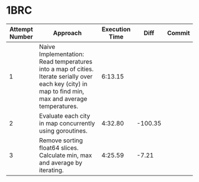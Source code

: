 # 1BRC

| Attempt Number | Approach | Execution Time | Diff | Commit |
|-----------------|---|---|---|--|
|1| Naive Implementation: Read temperatures into a map of cities. Iterate serially over each key (city) in map to find min, max and average temperatures.| 6:13.15 | || 
|2| Evaluate each city in map concurrently using goroutines.|4:32.80|-100.35||
|3|Remove sorting float64 slices. Calculate min, max and average by iterating.|4:25.59|-7.21||